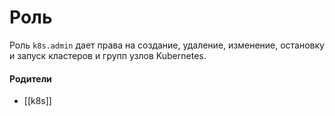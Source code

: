 # Роль

Роль `k8s.admin` дает права на создание, удаление, изменение, остановку и запуск кластеров и групп узлов Kubernetes.


#### Родители

- [[k8s]]
